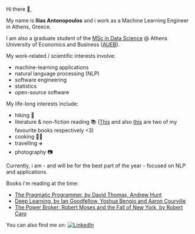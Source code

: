 
Hi there 👋,

My name is **Ilias Antonopoulos** and i work as a Machine Learning Engineer in Athens, Greece.

I am also a graduate student of the [MSc in Data Science](https://datascience.aueb.gr/) @ Athens University of Economics and Business ([AUEB](https://www.aueb.gr/en)).

My work-related / scientific interests involve:
- machine-learning applications
- natural language processing (NLP)
- software engineering
- statistics
- open-source software

My life-long interests include:
- hiking :hiking_boot:
- literature & non-fiction reading :books: ([This](https://en.wikipedia.org/wiki/A_Brief_History_of_Seven_Killings) and also [this](https://en.wikipedia.org/wiki/Why_Nations_Fail) are two of my favourite books respectively <3)
- cooking :man_cook:
- travelling :airplane: 
- photography :camera:

Currently, i am - and will be for the best part of the year - focused on NLP and applications.

Books i'm reading at the time:
- [The Pragmatic Programmer, by David Thomas, Andrew Hunt](https://pragprog.com/titles/tpp20/the-pragmatic-programmer-20th-anniversary-edition/)
- [Deep Learning, by Ian Goodfellow, Yoshua Bengio and Aaron Courville](https://www.amazon.com/Deep-Learning-Adaptive-Computation-Machine/dp/0262035618)
- [The Power Broker: Robert Moses and the Fall of New York, by Robert Caro](https://en.wikipedia.org/wiki/The_Power_Broker)

You can also find me on: [![LinkedIn][1.1]][1]

<!-- Icons -->
[1.1]: https://raw.githubusercontent.com/MartinHeinz/MartinHeinz/master/linkedin-3-16.png (LinkedIn icon without padding)

<!-- Links to your social media accounts -->
[1]: https://www.linkedin.com/in/ilias-ant/

<!--
**ilias-ant/ilias-ant** is a ✨ _special_ ✨ repository because its `README.md` (this file) appears on your GitHub profile.

Here are some ideas to get you started:

- 🔭 I’m currently working on ...
- 🌱 I’m currently learning ...
- 👯 I’m looking to collaborate on ...
- 🤔 I’m looking for help with ...
- 💬 Ask me about ...
- 📫 How to reach me: ...
- 😄 Pronouns: ...
- ⚡ Fun fact: ...
-->
